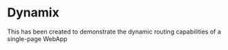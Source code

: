 # Dynamix

This has been created to demonstrate the dynamic routing capabilities of a single-page WebApp
